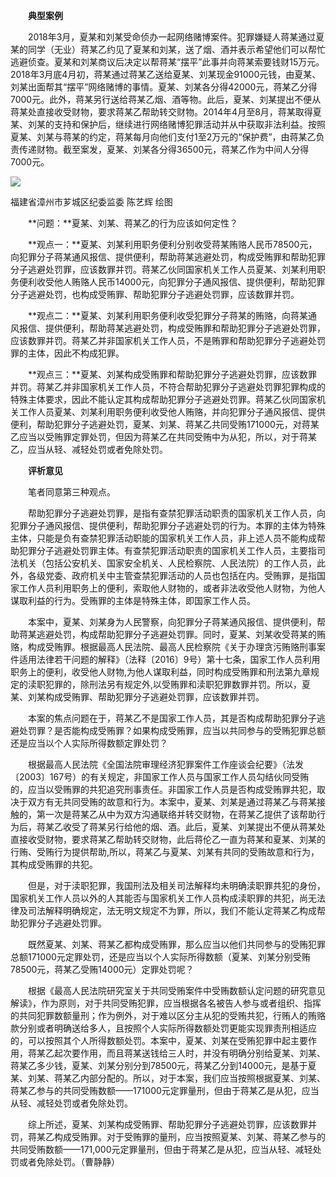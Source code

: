 　　**典型案例**

　　2018年3月，夏某和刘某受命侦办一起网络赌博案件。犯罪嫌疑人蒋某通过夏某的同学（无业）蒋某乙约见了夏某和刘某，送了烟、酒并表示希望他们可以帮忙逃避侦查。夏某和刘某商议后决定以帮蒋某“摆平”此事并向蒋某索要钱财15万元。2018年3月底4月初，蒋某通过蒋某乙送给夏某、刘某现金91000元钱，由夏某、刘某出面帮其“摆平”网络赌博的事情。夏某、刘某各分得42000元，蒋某乙分得7000元。此外，蒋某另行送给蒋某乙烟、酒等物。此后，夏某、刘某提出不便从蒋某处直接收受财物，要求蒋某乙帮助转交财物。2014年4月至8月，蒋某取得夏某、刘某的支持和保护后，继续进行网络赌博犯罪活动并从中获取非法利益。按照夏某、刘某与蒋某的约定，蒋某每月向他们支付1至2万元的“保护费”，由蒋某乙负责传递财物。截至案发，夏某、刘某各分得36500元，蒋某乙作为中间人分得7000元。

![](https://www.ccdi.gov.cn/hdjln/ywtt/202204/W020220407628965828824.jpeg)

福建省漳州市芗城区纪委监委 陈艺辉 绘图

　　**问题：**夏某、刘某、蒋某乙的行为应该如何定性？

　　**观点一：**夏某、刘某利用职务便利分别收受蒋某贿赂人民币78500元，向犯罪分子蒋某通风报信、提供便利，帮助蒋某逃避处罚，构成受贿罪和帮助犯罪分子逃避处罚罪，应该数罪并罚。蒋某乙伙同国家机关工作人员夏某、刘某利用职务便利收受他人贿赂人民币14000元，向犯罪分子通风报信、提供便利，帮助犯罪分子逃避处罚，也构成受贿罪、帮助犯罪分子逃避处罚罪，应该数罪并罚。

　　**观点二：**夏某、刘某利用职务便利收受犯罪分子蒋某的贿赂，向蒋某通风报信、提供便利，帮助蒋某逃避处罚，构成受贿罪和帮助犯罪分子逃避处罚罪，应该数罪并罚。蒋某乙并非国家机关工作人员，不是贿罪和帮助犯罪分子逃避处罚罪的主体，因此不构成犯罪。

　　**观点三：**夏某、刘某构成受贿罪和帮助犯罪分子逃避处罚罪，应该数罪并罚。蒋某乙并非国家机关工作人员，不符合帮助犯罪分子逃避处罚罪犯罪构成的特殊主体要求，因此不能认定其构成帮助犯罪分子逃避处罚罪。蒋某乙伙同国家机关工作人员夏某、刘某利用职务便利收受他人贿赂，并向犯罪分子通风报信、提供便利，帮助犯罪分子逃避处罚，夏某、刘某、蒋某乙共同受贿171000元，对蒋某乙应当以受贿罪定罪处罚，但因为蒋某乙在共同受贿中为从犯，所以，对于蒋某乙，应当从轻、减轻处罚或者免除处罚。

　　**评析意见**

　　笔者同意第三种观点。

　　帮助犯罪分子逃避处罚罪，是指有查禁犯罪活动职责的国家机关工作人员，向犯罪分子通风报信、提供便利，帮助犯罪分子逃避处罚的行为。本罪的主体为特殊主体，只能是负有查禁犯罪活动职能的国家机关工作人员，非上述人员不能构成帮助犯罪分子逃避处罚罪主体。有查禁犯罪活动职责的国家机关工作人员，主要指司法机关（包括公安机关、国家安全机关、人民检察院、人民法院）的工作人员，此外，各级党委、政府机关中主管查禁犯罪活动的人员也包括在内。受贿罪，是指国家工作人员利用职务上的便利，索取他人财物的，或者非法收受他人财物，为他人谋取利益的行为。受贿罪的主体是特殊主体，即国家工作人员。

　　本案中，夏某、刘某身为人民警察，向犯罪分子蒋某通风报信、提供便利，帮助蒋某逃避处罚，构成帮助犯罪分子逃避处罚罪。同时，夏某、刘某收受蒋某的贿赂，构成受贿罪。根据最高人民法院、最高人民检察院《关于办理贪污贿赂刑事案件适用法律若干问题的解释》（法释〔2016〕9号）第十七条，国家工作人员利用职务上的便利，收受他人财物,为他人谋取利益，同时构成受贿罪和刑法第九章规定的渎职犯罪的，除刑法另有规定外,以受贿罪和渎职犯罪数罪并罚。所以，夏某、刘某构成受贿罪、帮助犯罪分子逃避处罚罪，应该数罪并罚。

　　本案的焦点问题在于，蒋某乙不是国家工作人员，其是否构成帮助犯罪分子逃避处罚罪？是否能构成受贿罪？如果构成受贿罪，应当以共同参与的受贿犯罪总额还是应当以个人实际所得数额定罪处罚？

　　根据最高人民法院《全国法院审理经济犯罪案件工作座谈会纪要》（法发〔2003〕167号）的有关规定，非国家工作人员与国家工作人员勾结伙同受贿的，应当以受贿罪的共犯追究刑事责任。非国家工作人员是否构成受贿罪共犯，取决于双方有无共同受贿的故意和行为。本案中，夏某、刘某是通过蒋某乙与蒋某接触的，第一次是蒋某乙从中为双方沟通联络并转交财物，在蒋某乙提供了该帮助行为后，蒋某乙收受了蒋某另行给他的烟、酒。此后，夏某、刘某提出不便从蒋某处直接收受财物，要求蒋某乙帮助转交财物，此后蒋伦乙一直为蒋某和夏某、刘某的行贿、受贿行为提供帮助,所以，蒋某乙与夏某、刘某有共同的受贿故意和行为，其构成受贿罪的共犯。

　　但是，对于渎职犯罪，我国刑法及相关司法解释均未明确渎职罪共犯的身份，国家机关工作人员以外的人其能否与国家机关工作人员构成渎职罪的共犯，尚无法律及司法解释明确规定，法无明文规定不为罪，所以，我们不能认定蒋某乙构成帮助犯罪分子逃避处罚罪。

　　既然夏某、刘某、蒋某乙都构成受贿罪，那么应当以他们共同参与的受贿犯罪总额171000元定罪处罚，还是应当以个人实际所得数额（夏某、刘某分别受贿78500元，蒋某乙受贿14000元）定罪处罚呢？

　　根据《最高人民法院研究室关于共同受贿案件中受贿数额认定问题的研究意见解读》，作为原则，对于共同受贿犯罪，应当根据各名被告人参与或者组织、指挥的共同犯罪数额量刑；作为例外，对于难以区分主从犯的受贿共犯，行贿人的贿赂款分别或者明确送给多人，且按照个人实际所得数额处罚更能实现罪责刑相适应的，可以按照其个人所得数额处罚。本案中，夏某、刘某在受贿犯罪中起主要作用，蒋某乙起次要作用，而且蒋某送钱给三人时，并没有明确分别给夏某、刘某、蒋某乙多少钱，夏某、刘某分别分到78500元，蒋某乙分到14000元，是基于夏某、刘某、蒋某乙内部分配的。所以，对于本案，我们应当按照根据夏某、刘某、蒋某乙参与的共同受贿数额——171000元定罪量刑，但由于蒋某乙是从犯，应当从轻、减轻处罚或者免除处罚。

　　综上所述，夏某、刘某构成受贿罪、帮助犯罪分子逃避处罚罪，应该数罪并罚，蒋某乙构成受贿罪。对于受贿罪的量刑，应当按照夏某、刘某、蒋某乙参与的共同受贿数额——171,000元定罪量刑，但由于蒋某乙是从犯，应当从轻、减轻处罚或者免除处罚。（曹静静）